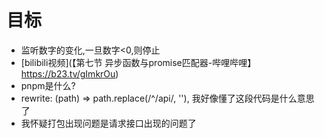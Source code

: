 # 目标
- 监听数字的变化,一旦数字<0,则停止
- [bilibili视频](【第七节 异步函数与promise匹配器-哔哩哔哩】 https://b23.tv/gImkrOu)
- pnpm是什么?
- rewrite: (path) => path.replace(/^\/api/, ''), 我好像懂了这段代码是什么意思了
- 我怀疑打包出现问题是请求接口出现的问题了